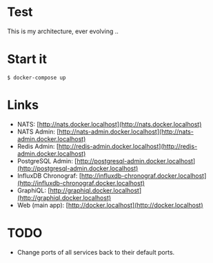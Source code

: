 # Test

This is my architecture, ever evolving ..

# Start it

    $ docker-compose up

# Links

* NATS: [http://nats.docker.localhost](http://nats.docker.localhost)
* NATS Admin: [http://nats-admin.docker.localhost](http://nats-admin.docker.localhost)
* Redis Admin: [http://redis-admin.docker.localhost](http://redis-admin.docker.localhost)
* PostgreSQL Admin: [http://postgresql-admin.docker.localhost](http://postgresql-admin.docker.localhost)
* InfluxDB Chronograf: [http://influxdb-chronograf.docker.localhost](http://influxdb-chronograf.docker.localhost)
* GraphiQL: [http://graphiql.docker.localhost](http://graphiql.docker.localhost)
* Web (main app): [http://docker.localhost](http://docker.localhost)

# TODO
* Change ports of all services back to their default ports.
